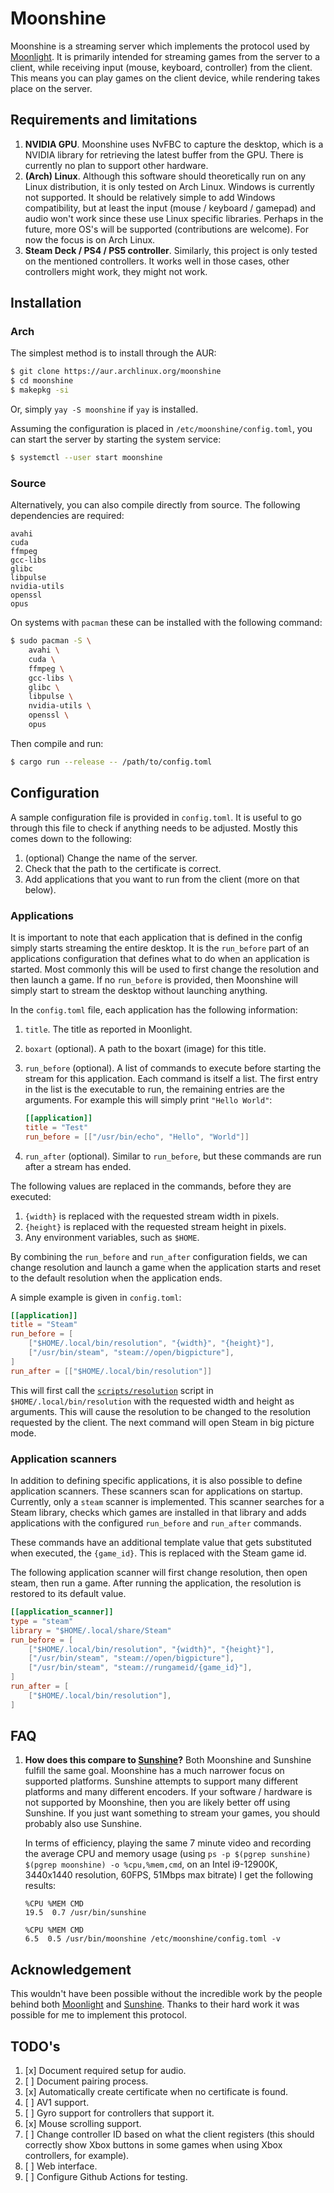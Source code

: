 # Moonshine

Moonshine is a streaming server which implements the protocol used by [Moonlight](https://moonlight-stream.org/).
It is primarily intended for streaming games from the server to a client, while receiving input (mouse, keyboard, controller) from the client.
This means you can play games on the client device, while rendering takes place on the server.

## Requirements and limitations

1. **NVIDIA GPU**. Moonshine uses NvFBC to capture the desktop, which is a NVIDIA library for retrieving the latest buffer from the GPU. There is currently no plan to support other hardware.
1. **(Arch) Linux**. Although this software should theoretically run on any Linux distribution, it is only tested on Arch Linux. Windows is currently not supported. It should be relatively simple to add Windows compatibility, but at least the input (mouse / keyboard / gamepad) and audio won't work since these use Linux specific libraries. Perhaps in the future, more OS's will be supported (contributions are welcome). For now the focus is on Arch Linux.
1. **Steam Deck / PS4 / PS5 controller**. Similarly, this project is only tested on the mentioned controllers. It works well in those cases, other controllers might work, they might not work.

## Installation

### Arch

The simplest method is to install through the AUR:

```sh
$ git clone https://aur.archlinux.org/moonshine
$ cd moonshine
$ makepkg -si
```

Or, simply `yay -S moonshine` if `yay` is installed.

Assuming the configuration is placed in `/etc/moonshine/config.toml`, you can start the server by starting the system service:

```sh
$ systemctl --user start moonshine
```

### Source

Alternatively, you can also compile directly from source.
The following dependencies are required:

```
avahi
cuda
ffmpeg
gcc-libs
glibc
libpulse
nvidia-utils
openssl
opus
```

On systems with `pacman` these can be installed with the following command:

```sh
$ sudo pacman -S \
    avahi \
    cuda \
    ffmpeg \
    gcc-libs \
    glibc \
    libpulse \
    nvidia-utils \
    openssl \
    opus
```

Then compile and run:

```sh
$ cargo run --release -- /path/to/config.toml
```

## Configuration

A sample configuration file is provided in `config.toml`.
It is useful to go through this file to check if anything needs to be adjusted.
Mostly this comes down to the following:

1. (optional) Change the name of the server.
1. Check that the path to the certificate is correct.
1. Add applications that you want to run from the client (more on that below).

### Applications

It is important to note that each application that is defined in the config simply starts streaming the entire desktop.
It is the `run_before` part of an applications configuration that defines what to do when an application is started.
Most commonly this will be used to first change the resolution and then launch a game.
If no `run_before` is provided, then Moonshine will simply start to stream the desktop without launching anything.

In the `config.toml` file, each application has the following information:

1. `title`. The title as reported in Moonlight.
1. `boxart` (optional). A path to the boxart (image) for this title.
1. `run_before` (optional). A list of commands to execute before starting the stream for this application. Each command is itself a list. The first entry in the list is the executable to run, the remaining entries are the arguments. For example this will simply print `"Hello World"`:

   ```toml
   [[application]]
   title = "Test"
   run_before = [["/usr/bin/echo", "Hello", "World"]]
   ```

1. `run_after` (optional). Similar to `run_before`, but these commands are run after a stream has ended.

The following values are replaced in the commands, before they are executed:

1. `{width}` is replaced with the requested stream width in pixels.
1. `{height}` is replaced with the requested stream height in pixels.
1. Any environment variables, such as `$HOME`.

By combining the `run_before` and `run_after` configuration fields, we can change resolution and launch a game when the application starts and reset to the default resolution when the application ends.

A simple example is given in `config.toml`:

```toml
[[application]]
title = "Steam"
run_before = [
	["$HOME/.local/bin/resolution", "{width}", "{height}"],
	["/usr/bin/steam", "steam://open/bigpicture"],
]
run_after = [["$HOME/.local/bin/resolution"]]
```

This will first call the [`scripts/resolution`](./scripts/resolution) script in `$HOME/.local/bin/resolution` with the requested width and height as arguments.
This will cause the resolution to be changed to the resolution requested by the client.
The next command will open Steam in big picture mode.

### Application scanners

In addition to defining specific applications, it is also possible to define application scanners.
These scanners scan for applications on startup.
Currently, only a `steam` scanner is implemented.
This scanner searches for a Steam library, checks which games are installed in that library and adds applications with the configured `run_before` and `run_after` commands.

These commands have an additional template value that gets substituted when executed, the `{game_id}`.
This is replaced with the Steam game id.

The following application scanner will first change resolution, then open steam, then run a game. After running the application, the resolution is restored to its default value.

```toml
[[application_scanner]]
type = "steam"
library = "$HOME/.local/share/Steam"
run_before = [
	["$HOME/.local/bin/resolution", "{width}", "{height}"],
	["/usr/bin/steam", "steam://open/bigpicture"],
	["/usr/bin/steam", "steam://rungameid/{game_id}"],
]
run_after = [
	["$HOME/.local/bin/resolution"],
]
```

## FAQ

1. **How does this compare to [Sunshine](https://github.com/LizardByte/Sunshine)?** Both Moonshine and Sunshine fulfill the same goal. Moonshine has a much narrower focus on supported platforms. Sunshine attempts to support many different platforms and many different encoders. If your software / hardware is not supported by Moonshine, then you are likely better off using Sunshine. If you just want something to stream your games, you should probably also use Sunshine.

    In terms of efficiency, playing the same 7 minute video and recording the average CPU and memory usage (using `ps -p $(pgrep sunshine) $(pgrep moonshine) -o %cpu,%mem,cmd`, on an Intel i9-12900K, 3440x1440 resolution, 60FPS, 51Mbps max bitrate) I get the following results:

    ```
    %CPU %MEM CMD
    19.5  0.7 /usr/bin/sunshine

    %CPU %MEM CMD
    6.5  0.5 /usr/bin/moonshine /etc/moonshine/config.toml -v
    ```

## Acknowledgement

This wouldn't have been possible without the incredible work by the people behind both [Moonlight](https://moonlight-stream.org/) and [Sunshine](https://github.com/LizardByte/Sunshine).
Thanks to their hard work it was possible for me to implement this protocol.

## TODO's

1. [x] Document required setup for audio.
1. [ ] Document pairing process.
1. [x] Automatically create certificate when no certificate is found.
1. [ ] AV1 support.
1. [ ] Gyro support for controllers that support it.
1. [x] Mouse scrolling support.
1. [ ] Change controller ID based on what the client registers (this should correctly show Xbox buttons in some games when using Xbox controllers, for example).
1. [ ] Web interface.
1. [ ] Configure Github Actions for testing.
